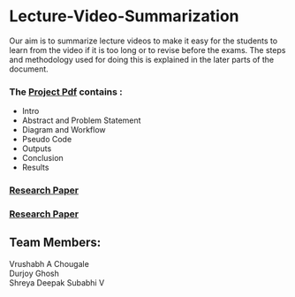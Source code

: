 # Lecture-Video-Summarization
Our aim is to summarize lecture videos to make it easy for the students to learn from the video if it is too long or to revise before the exams. The steps and methodology used for doing this is explained in the later parts of the document.

### The [Project Pdf](./PW22UD03_Report.pdf) contains :
- Intro
- Abstract and Problem Statement
- Diagram and Workflow
- Pseudo Code
- Outputs
- Conclusion
- Results


### [Research Paper](./PW22UD03_Research_Paper.pdf)
### [Research Paper](./PW22UD03_LowLevelDesign.pdf)


## Team Members:
Vrushabh A Chougale  
Durjoy Ghosh         
Shreya Deepak
Subabhi V
